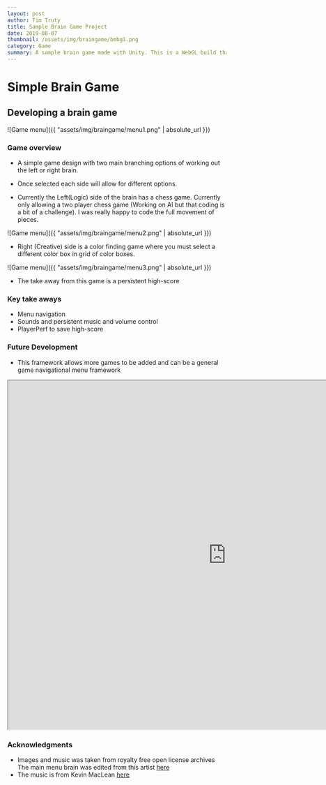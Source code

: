 ```yaml
---
layout: post
author: Tim Truty
title: Sample Brain Game Project
date: 2019-08-07
thumbnail: /assets/img/braingame/bmbg1.png
category: Game
summary: A sample brain game made with Unity. This is a WebGL build that is deployed to the web and this site. Simple control and navigation to demonstrate a grasp of Unity and controls.
---
```


#  Simple Brain Game
## Developing a brain game

![Game menu]({{ "assets/img/braingame/menu1.png" | absolute_url }})

### Game overview
- A simple game design with two main branching options of working out the left or right brain.


- Once selected each side will allow for different options.
- Currently the Left(Logic) side of the brain has a chess game. Currently only allowing a two player chess game (Working on AI but that coding is a bit of a challenge). I was really happy to code the full movement of pieces.

![Game menu]({{ "assets/img/braingame/menu2.png" | absolute_url }})

- Right (Creative) side is a color finding game where you must select a different color box in grid of color boxes. 

![Game menu]({{ "assets/img/braingame/menu3.png" | absolute_url }})

- The take away from this game is a persistent high-score

### Key take aways
- Menu navigation
- Sounds and persistent music and volume control
- PlayerPerf to save high-score

### Future Development
- This framework allows more games to be added and can be a general game navigational menu framework


 <!-- blank line -->
  <iframe src="https://ttruty.github.io/BrainGame.html" frameborder="1" allowfullscreen="true" width="1000" height="800"> </iframe>
<!-- blank line -->

### Acknowledgments
- Images and music was taken from royalty free open license archives
The main menu brain was edited from this artist [here](https://pxhere.com/en/photo/1370218)
- The music is from Kevin MacLean [here](https://incompetech.com/music/)